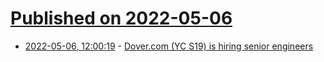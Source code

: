 # [Published on 2022-05-06](index.md)

* [2022-05-06, 12:00:19](https://news.ycombinator.com/item?id=31284128) - [Dover.com (YC S19) is hiring senior engineers](https://www.dover.com/open-roles/software-engineer)
